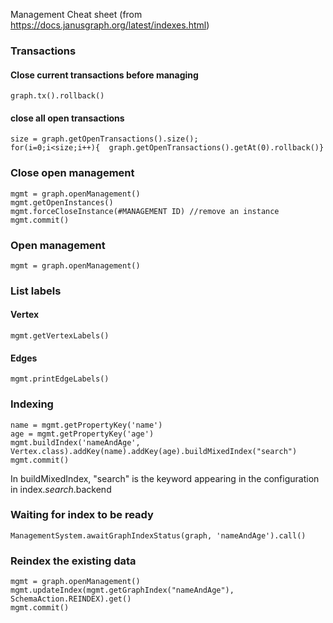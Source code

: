 Management Cheat sheet (from https://docs.janusgraph.org/latest/indexes.html)
### Transactions
#### Close current transactions before managing
 ```
 graph.tx().rollback()
 ```
#### close all open transactions
```
size = graph.getOpenTransactions().size();
for(i=0;i<size;i++){  graph.getOpenTransactions().getAt(0).rollback()}
```
### Close open management
```
mgmt = graph.openManagement()
mgmt.getOpenInstances()
mgmt.forceCloseInstance(#MANAGEMENT ID) //remove an instance
mgmt.commit()
```

### Open management
```
mgmt = graph.openManagement()
```

### List labels
#### Vertex
```
mgmt.getVertexLabels()
```
#### Edges
```
mgmt.printEdgeLabels()
```

### Indexing

```
name = mgmt.getPropertyKey('name')
age = mgmt.getPropertyKey('age')
mgmt.buildIndex('nameAndAge', Vertex.class).addKey(name).addKey(age).buildMixedIndex("search")
mgmt.commit()
```
In buildMixedIndex, "search" is the keyword appearing in the configuration in index.*search*.backend

### Waiting for index to be ready
```
ManagementSystem.awaitGraphIndexStatus(graph, 'nameAndAge').call()
```
### Reindex the existing data
```
mgmt = graph.openManagement()
mgmt.updateIndex(mgmt.getGraphIndex("nameAndAge"), SchemaAction.REINDEX).get()
mgmt.commit()
```
